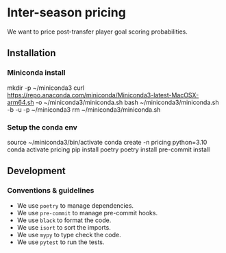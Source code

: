 # Inter-season pricing

We want to price post-transfer player goal scoring probabilities.

## Installation

### Miniconda install

mkdir -p ~/miniconda3
curl https://repo.anaconda.com/miniconda/Miniconda3-latest-MacOSX-arm64.sh -o ~/miniconda3/miniconda.sh
bash ~/miniconda3/miniconda.sh -b -u -p ~/miniconda3
rm ~/miniconda3/miniconda.sh

### Setup the conda env

source ~/miniconda3/bin/activate
conda create -n pricing python=3.10
conda activate pricing
pip install poetry
poetry install
pre-commit install

## Development

### Conventions & guidelines

- We use `poetry` to manage dependencies.
- We use `pre-commit` to manage pre-commit hooks.
- We use `black` to format the code.
- We use `isort` to sort the imports.
- We use `mypy` to type check the code.
- We use `pytest` to run the tests.
